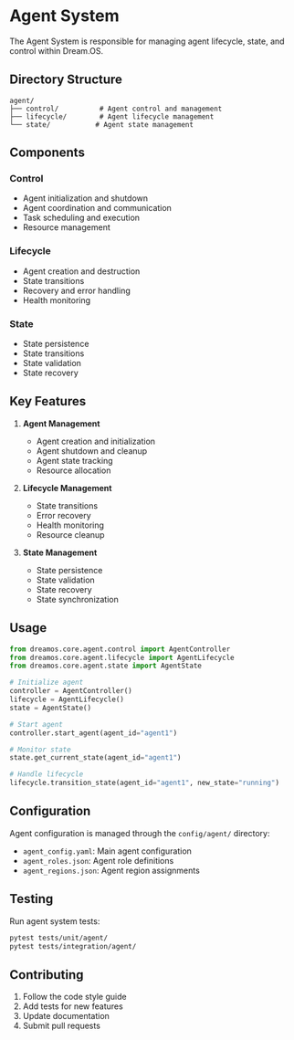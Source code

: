 # Agent System

The Agent System is responsible for managing agent lifecycle, state, and control within Dream.OS.

## Directory Structure

```
agent/
├── control/          # Agent control and management
├── lifecycle/        # Agent lifecycle management
└── state/           # Agent state management
```

## Components

### Control
- Agent initialization and shutdown
- Agent coordination and communication
- Task scheduling and execution
- Resource management

### Lifecycle
- Agent creation and destruction
- State transitions
- Recovery and error handling
- Health monitoring

### State
- State persistence
- State transitions
- State validation
- State recovery

## Key Features

1. **Agent Management**
   - Agent creation and initialization
   - Agent shutdown and cleanup
   - Agent state tracking
   - Resource allocation

2. **Lifecycle Management**
   - State transitions
   - Error recovery
   - Health monitoring
   - Resource cleanup

3. **State Management**
   - State persistence
   - State validation
   - State recovery
   - State synchronization

## Usage

```python
from dreamos.core.agent.control import AgentController
from dreamos.core.agent.lifecycle import AgentLifecycle
from dreamos.core.agent.state import AgentState

# Initialize agent
controller = AgentController()
lifecycle = AgentLifecycle()
state = AgentState()

# Start agent
controller.start_agent(agent_id="agent1")

# Monitor state
state.get_current_state(agent_id="agent1")

# Handle lifecycle
lifecycle.transition_state(agent_id="agent1", new_state="running")
```

## Configuration

Agent configuration is managed through the `config/agent/` directory:

- `agent_config.yaml`: Main agent configuration
- `agent_roles.json`: Agent role definitions
- `agent_regions.json`: Agent region assignments

## Testing

Run agent system tests:

```bash
pytest tests/unit/agent/
pytest tests/integration/agent/
```

## Contributing

1. Follow the code style guide
2. Add tests for new features
3. Update documentation
4. Submit pull requests 